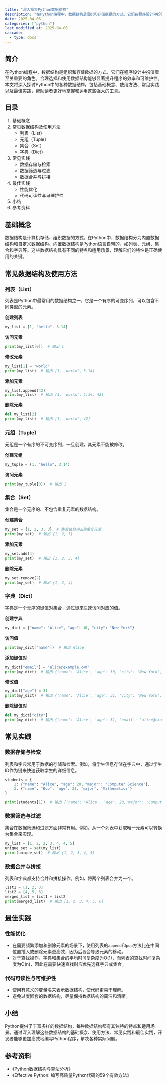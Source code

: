 ```yaml
---
title: "深入探索Python数据结构"
description: "在Python编程中，数据结构是组织和存储数据的方式，它们在程序设计中扮演着至关重要的角色。合理选择和使用数据结构能够显著提升程序的效率和可维护性。本文将深入探讨Python中的各种数据结构，包括基础概念、使用方法、常见实践以及最佳实践，帮助读者更好地掌握和运用这些强大的工具。"
date: 2025-04-06
categories: ["python"]
last_modified_at: 2025-04-06
cascade:
  - type: docs
---
```



## 简介
在Python编程中，数据结构是组织和存储数据的方式，它们在程序设计中扮演着至关重要的角色。合理选择和使用数据结构能够显著提升程序的效率和可维护性。本文将深入探讨Python中的各种数据结构，包括基础概念、使用方法、常见实践以及最佳实践，帮助读者更好地掌握和运用这些强大的工具。

<!-- more -->
## 目录
1. 基础概念
2. 常见数据结构及使用方法
    - 列表（List）
    - 元组（Tuple）
    - 集合（Set）
    - 字典（Dict）
3. 常见实践
    - 数据存储与检索
    - 数据筛选与过滤
    - 数据合并与拼接
4. 最佳实践
    - 性能优化
    - 代码可读性与可维护性
5. 小结
6. 参考资料

## 基础概念
数据结构是计算机存储、组织数据的方式。在Python中，数据结构分为内置数据结构和自定义数据结构。内置数据结构是Python语言自带的，如列表、元组、集合和字典等。这些数据结构具有不同的特点和适用场景，理解它们的特性是正确使用的关键。

## 常见数据结构及使用方法

### 列表（List）
列表是Python中最常用的数据结构之一，它是一个有序的可变序列，可以包含不同类型的元素。

**创建列表**
```python
my_list = [1, "hello", 3.14]
```

**访问元素**
```python
print(my_list[0])  # 输出 1
```

**修改元素**
```python
my_list[1] = "world"
print(my_list)  # 输出 [1, 'world', 3.14]
```

**添加元素**
```python
my_list.append(42)
print(my_list)  # 输出 [1, 'world', 3.14, 42]
```

**删除元素**
```python
del my_list[2]
print(my_list)  # 输出 [1, 'world', 42]
```

### 元组（Tuple）
元组是一个有序的不可变序列，一旦创建，其元素不能被修改。

**创建元组**
```python
my_tuple = (1, "hello", 3.14)
```

**访问元素**
```python
print(my_tuple[0])  # 输出 1
```

### 集合（Set）
集合是一个无序的、不包含重复元素的数据结构。

**创建集合**
```python
my_set = {1, 2, 3, 3}  # 集合会自动去除重复元素
print(my_set)  # 输出 {1, 2, 3}
```

**添加元素**
```python
my_set.add(4)
print(my_set)  # 输出 {1, 2, 3, 4}
```

**删除元素**
```python
my_set.remove(2)
print(my_set)  # 输出 {1, 3, 4}
```

### 字典（Dict）
字典是一个无序的键值对集合，通过键来快速访问对应的值。

**创建字典**
```python
my_dict = {"name": "Alice", "age": 30, "city": "New York"}
```

**访问值**
```python
print(my_dict["name"])  # 输出 Alice
```

**添加键值对**
```python
my_dict["email"] = "alice@example.com"
print(my_dict)  # 输出 {'name': 'Alice', 'age': 30, 'city': 'New York', 'email': 'alice@example.com'}
```

**修改值**
```python
my_dict["age"] = 31
print(my_dict)  # 输出 {'name': 'Alice', 'age': 31, 'city': 'New York', 'email': 'alice@example.com'}
```

**删除键值对**
```python
del my_dict["city"]
print(my_dict)  # 输出 {'name': 'Alice', 'age': 31, 'email': 'alice@example.com'}
```

## 常见实践

### 数据存储与检索
列表和字典常用于数据的存储和检索。例如，将学生信息存储在字典中，通过学生ID作为键来快速获取学生的详细信息。

```python
students = {
    1: {"name": "Alice", "age": 20, "major": "Computer Science"},
    2: {"name": "Bob", "age": 22, "major": "Mathematics"}
}

print(students[1])  # 输出 {'name': 'Alice', 'age': 20,'major': 'Computer Science'}
```

### 数据筛选与过滤
集合在数据筛选和过滤方面非常有用。例如，从一个列表中获取唯一元素可以转换为集合来实现。

```python
my_list = [1, 2, 2, 3, 4, 4, 5]
unique_set = set(my_list)
print(unique_set)  # 输出 {1, 2, 3, 4, 5}
```

### 数据合并与拼接
列表和字典都支持合并和拼接操作。例如，将两个列表合并为一个。

```python
list1 = [1, 2, 3]
list2 = [4, 5, 6]
merged_list = list1 + list2
print(merged_list)  # 输出 [1, 2, 3, 4, 5, 6]
```

## 最佳实践

### 性能优化
- 在需要频繁添加和删除元素的场景下，使用列表的`append`和`pop`方法比在中间位置插入或删除元素更高效，因为后者会导致元素的移动。
- 对于查找操作，字典和集合的平均时间复杂度为O(1)，而列表的查找时间复杂度为O(n)，因此在需要快速查找时应优先选择字典或集合。

### 代码可读性与可维护性
- 使用有意义的变量名来表示数据结构，使代码更易于理解。
- 避免过度嵌套的数据结构，尽量保持数据结构的简洁和清晰。

## 小结
Python提供了丰富多样的数据结构，每种数据结构都有其独特的特点和适用场景。通过深入理解这些数据结构的基础概念、使用方法、常见实践和最佳实践，开发者能够更加高效地编写Python程序，解决各种实际问题。

## 参考资料
- 《Python数据结构与算法分析》
- 《Effective Python: 编写高质量Python代码的59个有效方法》